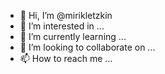 - 👋 Hi, I’m @mirikletzkin
- 👀 I’m interested in ...
- 🌱 I’m currently learning ...
- 💞️ I’m looking to collaborate on ...
- 📫 How to reach me ...

<!---
mirikletzkin/mirikletzkin is a ✨ special ✨ repository because its `README.md` (this file) appears on your GitHub profile.
You can click the Preview link to take a look at your changes.
--->
